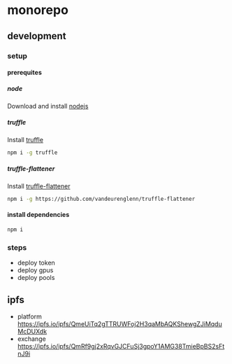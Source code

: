 # monorepo

## development
### setup
#### prerequites
##### node
Download and install [nodejs](https://nodejs.org)
##### truffle
Install [truffle](https://github.com/trufflesuite/truffle)
```sh
npm i -g truffle
```
##### truffle-flattener
Install [truffle-flattener](https://github.com/vandeurenglenn/truffle-flattener)
```sh
npm i -g https://github.com/vandeurenglenn/truffle-flattener
```

#### install dependencies
```sh
npm i
```

### steps

- deploy token
- deploy gpus
- deploy pools

## ipfs

- platform https://ipfs.io/ipfs/QmeUiTq2gTTRUWFoj2H3qaMbAQKShewgZJiMqduMcDUXdk
- exchange https://ipfs.io/ipfs/QmRf9gj2xRqvGJCFuSj3gpoY1AMG38TmieBpBS2sFtnJ9i
